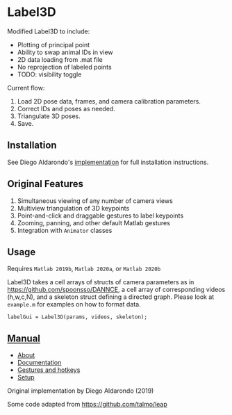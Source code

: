 # Label3D

Modified Label3D to include:
- Plotting of principal point
- Ability to swap animal IDs in view
- 2D data loading from .mat file
- No reprojection of labeled points
- TODO: visibility toggle

Current flow:
1. Load 2D pose data, frames, and camera calibration parameters.
2. Correct IDs and poses as needed.
3. Triangulate 3D poses.
4. Save.

## Installation

See Diego Aldarondo's [implementation](https://github.com/diegoaldarondo/Label3D) for full installation instructions.

## Original Features
1. Simultaneous viewing of any number of camera views
2. Multiview triangulation of 3D keypoints
3. Point-and-click and draggable gestures to label keypoints
4. Zooming, panning, and other default Matlab gestures
5. Integration with `Animator` classes

## Usage
Requires `Matlab 2019b`, `Matlab 2020a`, or `Matlab 2020b`

Label3D takes a cell arrays of structs of camera parameters as in
https://github.com/spoonsso/DANNCE, a cell array of corresponding videos (h,w,c,N),
and a skeleton struct defining a directed graph. Please look at `example.m`
for examples on how to format data.

```
labelGui = Label3D(params, videos, skeleton);
```

## [Manual](https://github.com/diegoaldarondo/Label3D/wiki)
* [About](https://github.com/diegoaldarondo/Label3D/wiki/About)
* [Documentation](https://github.com/diegoaldarondo/Label3D/wiki/Documentation)
* [Gestures and hotkeys](https://github.com/diegoaldarondo/Label3D/wiki/Gestures-and-hotkeys)
* [Setup](https://github.com/diegoaldarondo/Label3D/wiki/Setup)

Original implementation by Diego Aldarondo (2019)

Some code adapted from https://github.com/talmo/leap
